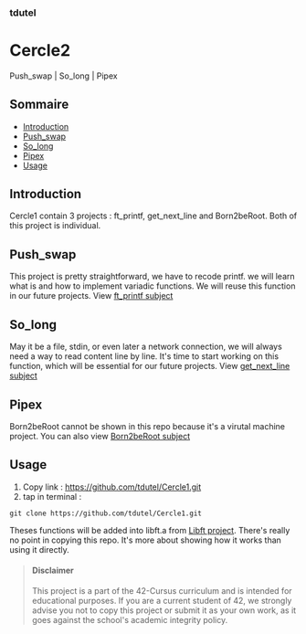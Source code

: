 ### tdutel
# Cercle2
Push_swap | So_long | Pipex

## Sommaire

- [Introduction](#introduction)
- [Push_swap](#pushswap)
- [So_long](#solong)
- [Pipex](#pipex)
- [Usage](#usage)

## Introduction <a name="introduction"></a>

Cercle1 contain 3 projects : ft_printf, get_next_line and Born2beRoot. Both of this project is individual.

## Push_swap <a name="pushswap"></a>

This project is pretty straightforward, we have to recode printf. we will learn what is and how to implement variadic functions. We will reuse this function in our future projects. View [ft_printf subject](https://github.com/tdutel/Cercle1/blob/main/ft_printf/en.subject.pdf)

## So_long <a name="solong"></a>

May it be a file, stdin, or even later a network connection, we will always need a way to read content line by line. It's time to start working on this function, which will be essential for our future projects. View [get_next_line subject](https://github.com/tdutel/Cercle1/blob/main/get_next_line/en.subject.pdf)

## Pipex <a name="pipex"></a>

Born2beRoot cannot be shown in this repo because it's a virutal machine project. You can also view [Born2beRoot subject](https://github.com/tdutel/Cercle1/blob/main/Born2beRoot/en.subject.pdf)

## Usage <a name="usage"></a>

1. Copy link : https://github.com/tdutel/Cercle1.git
2. tap in terminal :
```
git clone https://github.com/tdutel/Cercle1.git
```
Theses functions will be added into libft.a from [Libft project](https://github.com/tdutel/Cercle0). There's really no point in copying this repo. It's more about showing how it works than using it directly.

> #### Disclaimer
> This project is a part of the 42-Cursus curriculum and is intended for educational purposes. If you are a current student of 42, we strongly advise you not to copy this project or submit it as your own work, as it goes against the school's academic integrity policy.

